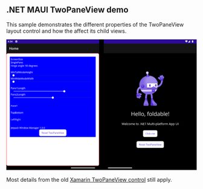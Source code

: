 ## .NET MAUI TwoPaneView demo

This sample demonstrates the different properties of the TwoPaneView layout control and how the affect its child views.

![Surface Duo emulator showing the TwoPaneView playground sample app](twopaneview-demo/screenshots/twopaneview-spanned-wide.png)

Most details from the old [Xamarin TwoPaneView control](https://learn.microsoft.com/xamarin/xamarin-forms/app-fundamentals/dual-screen/twopaneview) still apply.